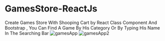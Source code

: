 # GamesStore-ReactJs
Create Games Store With Shooping Cart by React Class Component And Bootstrap , You Can Find A Game By His Category Or By Typing His Name In The Searching Bar 
![gamesApp](https://user-images.githubusercontent.com/96654573/218321062-e1579a10-ba45-4535-b319-b14bd117a20c.png)
![gamesApp2](https://user-images.githubusercontent.com/96654573/218321104-8935d13b-9119-4742-bb7f-0c889c838a20.png)
